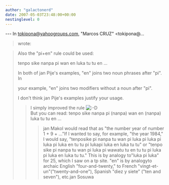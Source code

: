 ```yaml
---
author: "galactonerd"
date: 2007-05-03T23:48:00+00:00
nestinglevel: 0
---
```

\---
 In [tokipona@yahoogroups.com](mailto://tokipona@yahoogroups.com), "Marcos CRUZ" <tokipona@...
> wrote:

>> 
> 
> 
> 
> Also the "pi+en" rule could be used:
> 
> 
> 
> 
> tenpo sike nanpa pi wan en luka tu tu en ...
>> 
> In both of jan Pije's examples, "en" joins two noun phrases after
> "pi". In
> 
> your example, "en" joins two modifiers without a noun after "pi".
> 
> I don't think jan Pije's examples justify your usage.
>> I simply improved the rule ![:-D](images/smilies/icon_e_biggrin.gif "Very Happy")\
>> But you can read:
>> tenpo sike nanpa pi (nanpa) wan en (nanpa) luka tu tu en ...
>>> jan MakoI would read that as "the number year of number 1 + 9 + ..."If I wanted to say, for example, "the year 1984," I would say, "tenposike pi nanpa tu wan pi luka pi luka pi luka pi luka en tu tu pi lukapi luka en luka tu tu" or "tenpo sike pi nanpa tu wan pi luka pi wawatu tu en tu tu pi luka pi luka en luka tu tu." This is by analogy to"luka pi luka" for 25, which I saw on a tp site. "en" is by analogyto archaic English "four-and-twenty," to French "vingt-et-un"("twenty-and-one"), Spanish "diez y siete" ("ten and seven"), etc.jan Sosuwa